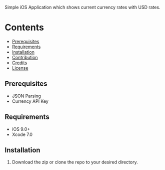 

Simple iOS Application which shows current currency rates with USD rates. 


# Contents

-	[Prerequisites](#prerequisites)
-	[Requirements](#requirements)
-	[Installation](#installation)
-	[Contribution](#contribution)
-	[Credits](#credits)
-	[License](#license)

## Prerequisites

*	JSON Parsing
*	Currency API Key

## Requirements
* iOS 9.0+
* Xcode 7.0

## Installation

1. Download the zip or clone the repo to your desired directory.
